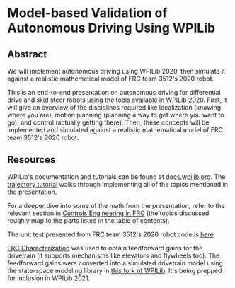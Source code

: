 # Model-based Validation of Autonomous Driving Using WPILib

## Abstract

We will implement autonomous driving using WPILib 2020, then simulate it against
a realistic mathematical model of FRC team 3512's 2020 robot.

This is an end-to-end presentation on autonomous driving for differential drive
and skid steer robots using the tools available in WPILib 2020. First, it will
give an overview of the disciplines required like localization (knowing where
you are), motion planning (planning a way to get where you want to go), and
control (actually getting there). Then, these concepts will be implemented and
simulated against a realistic mathematical model of FRC team 3512's 2020 robot.

## Resources

WPILib's documentation and tutorials can be found at
[docs.wpilib.org](https://docs.wpilib.org). The
[trajectory tutorial](https://docs.wpilib.org/en/latest/docs/software/examples-tutorials/trajectory-tutorial/index.html)
walks through implementing all of the topics mentioned in the presentation.

For a deeper dive into some of the math from the presentation, refer to the
relevant section in
[Controls Engineering in FRC](https://github.com/calcmogul/controls-engineering-in-frc) (the topics discussed roughly map to the parts listed in the table of
contents).

The unit test presented from FRC team 3512's 2020 robot code is
[here](https://github.com/frc3512/Robot-2020/blob/master/src/test/cpp/DrivetrainControllerTest.cpp).

[FRC Characterization](https://github.com/wpilibsuite/frc-characterization) was
used to obtain feedforward gains for the drivetrain (it supports mechanisms like
elevators and flywheels too). The feedforward gains were converted into a
simulated drivetrain model using the state-space modeling library in
[this fork of WPILib](https://github.com/mcm001/allwpilib/tree/state-space-v2).
It's being prepped for inclusion in WPILib 2021.
